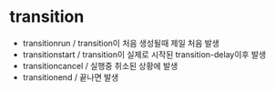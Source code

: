 # transition
- transitionrun / transition이 처음 생성될때 제일 처음 발생
- transitionstart / transition이 실제로 시작된 transition-delay이후 발생
- transitioncancel / 실행중 취소된 상황에 발생
- transitionend / 끝나면 발생


